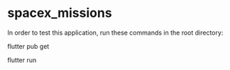 # spacex_missions

In order to test this application, run these commands in the root directory:

 flutter pub get
 
 flutter run
